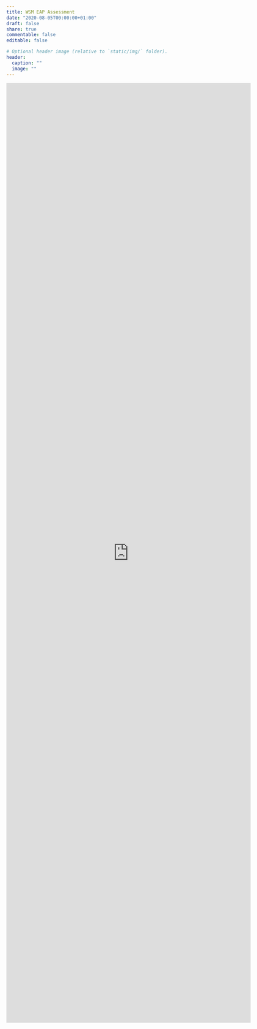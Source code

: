 ```yaml
---
title: WSM EAP Assessment
date: "2020-08-05T00:00:00+01:00"
draft: false
share: true
commentable: false
editable: false

# Optional header image (relative to `static/img/` folder).
header:
  caption: ""
  image: ""
---
```


<iframe src="https://docs.google.com/forms/d/e/1FAIpQLSdv7pId0chDcpPp5CvAgtf9oUnUPO34LX7-bs3puebrl6y4Aw/viewform?embedded=true" width="640" height="2455" frameborder="0" marginheight="0" marginwidth="0">Loading…</iframe>
